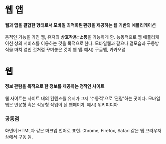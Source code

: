 # 웹 앱
#### 웹과 앱을 결합한 형태로서 모바일 최적화된 환경을 제공하는 웹 기반의 애플리케이션
동적인 기능을 가진 웹, 유저의 **상호작용=소통**을 가능하게 함. 능동적으로 웹 애플리케이션 상의 서비스를 이용하는 것을 목적으로 한다.
모바일웹과 같으나 겉모습과 구동방식을 마치 앱인 것처럼 꾸며놓은 것이 웹 앱.
예시) 구글맵, 카카오맵
# 웹
#### 정보 관람을 목적으로 한 정보를 제공하는 정적인 사이트
웹 사이트는 사이트 내의 컨텐츠를 유저가 그저 '수동적'으로 '관람'하는 곳이다.
모바일 웹은 반응형 혹은 적응형 작업이 된 웹페이지.
예시) 위키피디아

### 공통점
화면이 HTML과 같은 마크업 언어로 표현. Chrome, Firefox, Safari 같은 웹 브라우저 상에서 구동 됨.
